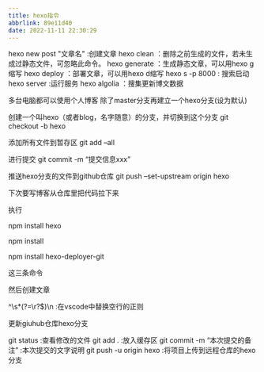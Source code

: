 ```yaml
---
title: hexo指令
abbrlink: 89e11d40
date: 2022-11-11 22:30:29
---
```


hexo new post "文章名" :创建文章
hexo clean ：删除之前生成的文件，若未生成过静态文件，可忽略此命令。
hexo generate ：生成静态文章，可以用hexo g缩写
hexo deploy ：部署文章，可以用hexo d缩写
hexo s -p 8000 : 搜索启动
hexo server :运行服务
hexo algolia ：搜集更新博文数据

多台电脑都可以使用个人博客
除了master分支再建立一个hexo分支(设为默认)

创建一个叫hexo（或者blog，名字随意）的分支，并切换到这个分支
git checkout -b hexo

添加所有文件到暂存区
git add –all

进行提交
git commit -m “提交信息xxx”

推送hexo分支的文件到github仓库
git push –set-upstream origin hexo

下次要写博客从仓库里把代码拉下来

执行

npm install hexo

npm install

npm install hexo-deployer-git

这三条命令

然后创建文章

^\s*(?=\r?$)\n  :在vscode中替换空行的正则



更新giuhub仓库hexo分支

git status  :查看修改的文件
git add .  :放入缓存区
git commit -m “本次提交的备注”  :本次提交的文字说明
git push -u origin hexo    :将项目上传到远程仓库的hexo分支








